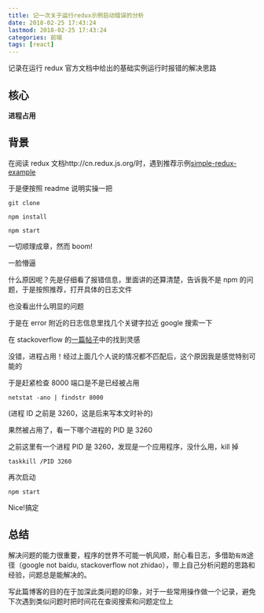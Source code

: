 ```yaml
---
title: 记一次关于运行redux示例启动错误的分析
date: 2018-02-25 17:43:24
lastmod: 2018-02-25 17:43:24
categories: 前端
tags: [react]
---
```


记录在运行 redux 官方文档中给出的基础实例运行时报错的解决思路

<!--more-->

## 核心

**进程占用**

## 背景

在阅读 redux 文档http://cn.redux.js.org/时，遇到推荐示例<a href="http://cn.redux.js.org/">simple-redux-example</a>

于是便按照 readme 说明实操一把

```
git clone
```

```
npm install
```

```
npm start
```

一切顺理成章，然而 boom!

一脸懵逼

什么原因呢？先是仔细看了报错信息，里面讲的还算清楚，告诉我不是 npm 的问题，于是按照推荐，打开具体的日志文件

也没看出什么明显的问题

于是在 error 附近的日志信息里找几个关键字拉近 google 搜索一下

在 stackoverflow 的<a href="https://stackoverflow.com/questions/30744964/what-does-the-elifecycle-node-js-error-mean">一篇帖子</a>中的找到灵感

没错，进程占用！经过上面几个人说的情况都不匹配后，这个原因我是感觉特别可能的

于是赶紧检查 8000 端口是不是已经被占用

```
netstat -ano | findstr 8000
```

(进程 ID 之前是 3260，这是后来写本文时补的)

果然被占用了，看一下哪个进程的 PID 是 3260

之前这里有一个进程 PID 是 3260，发现是一个应用程序，没什么用，kill 掉

```
taskkill /PID 3260
```

再次启动

```
npm start
```

Nice!搞定

## 总结

解决问题的能力很重要，程序的世界不可能一帆风顺，耐心看日志，多借助`有效`途径（google not baidu, stackoverflow not zhidao），带上自己分析问题的思路和经验，问题总是能解决的。

写此篇博客的目的在于加深此类问题的印象，对于一些常用操作做一个记录，避免下次遇到类似问题时把时间花在查阅搜索和问题定位上
